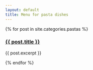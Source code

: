 ```yaml
---
layout: default
title: Menu for pasta dishes
---
```

<div class="container">
{% for post in site.categories.pastas %}
<h3><a href="{{ post.url | prepend: site.baseurl }}">{{ post.title }}</a></h3>
<p>{{ post.excerpt }}</p>
{% endfor %}
</div>
